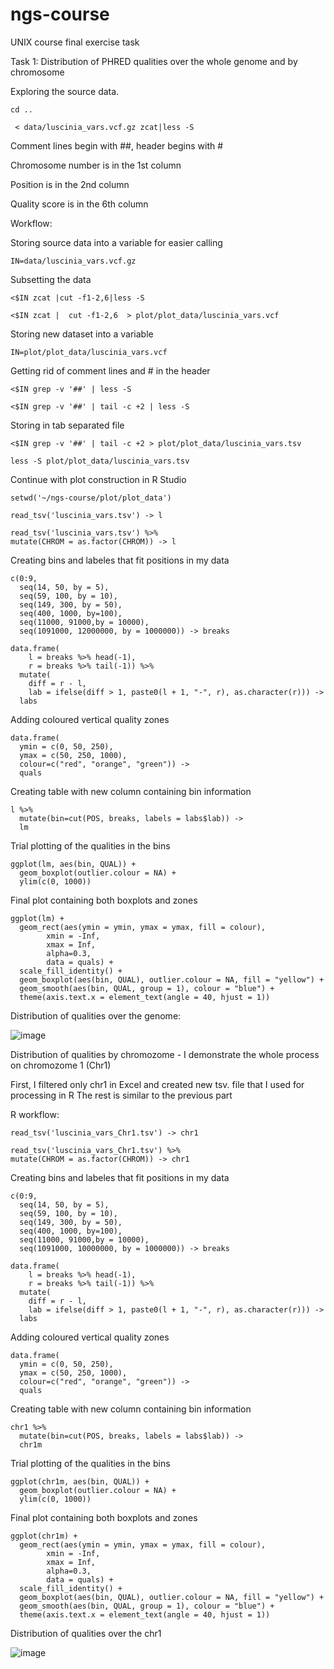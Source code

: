 # ngs-course
UNIX course final exercise task

Task 1: Distribution of PHRED qualities over the whole genome and by chromosome

Exploring the source data.

	cd ..
	
	 < data/luscinia_vars.vcf.gz zcat|less -S
	 
Comment lines begin with ##, header begins with #

Chromosome number is in the 1st column

Position is in the 2nd column

Quality score is in the 6th column

Workflow:

Storing source data into a variable for easier calling

	IN=data/luscinia_vars.vcf.gz
	
Subsetting the data

	<$IN zcat |cut -f1-2,6|less -S
	
	<$IN zcat |  cut -f1-2,6  > plot/plot_data/luscinia_vars.vcf
	
Storing new dataset into a variable
	
	IN=plot/plot_data/luscinia_vars.vcf
	
Getting rid of comment lines and # in the header
	
	<$IN grep -v '##' | less -S
	
	<$IN grep -v '##' | tail -c +2 | less -S
	
Storing in tab separated file

	<$IN grep -v '##' | tail -c +2 > plot/plot_data/luscinia_vars.tsv
	
	less -S plot/plot_data/luscinia_vars.tsv
	
Continue with plot construction in R Studio

	setwd('~/ngs-course/plot/plot_data')
	
	read_tsv('luscinia_vars.tsv') -> l
	
	read_tsv('luscinia_vars.tsv') %>%
	mutate(CHROM = as.factor(CHROM)) -> l
		
	  
Creating bins and labeles that fit positions in my data

	c(0:9,
	  seq(14, 50, by = 5),
	  seq(59, 100, by = 10),
	  seq(149, 300, by = 50),
	  seq(400, 1000, by=100),
	  seq(11000, 91000,by = 10000),
	  seq(1091000, 12000000, by = 1000000)) -> breaks
	  
	data.frame(
	    l = breaks %>% head(-1),
	    r = breaks %>% tail(-1)) %>%
	  mutate(
	    diff = r - l,
	    lab = ifelse(diff > 1, paste0(l + 1, "-", r), as.character(r))) ->
	  labs
  
Adding coloured vertical quality zones

	data.frame(
	  ymin = c(0, 50, 250),
	  ymax = c(50, 250, 1000),
	  colour=c("red", "orange", "green")) ->
	  quals

	
Creating table with new column containing bin information

	l %>%
	  mutate(bin=cut(POS, breaks, labels = labs$lab)) ->
	  lm
	  
Trial plotting of the qualities in the bins
  
	ggplot(lm, aes(bin, QUAL)) +
	  geom_boxplot(outlier.colour = NA) +
	  ylim(c(0, 1000))
	  
Final plot containing both boxplots and zones
  
	ggplot(lm) +
	  geom_rect(aes(ymin = ymin, ymax = ymax, fill = colour),
            xmin = -Inf,
            xmax = Inf,
            alpha=0.3,
            data = quals) +
	  scale_fill_identity() +
	  geom_boxplot(aes(bin, QUAL), outlier.colour = NA, fill = "yellow") +
	  geom_smooth(aes(bin, QUAL, group = 1), colour = "blue") +
	  theme(axis.text.x = element_text(angle = 40, hjust = 1))
	  
Distribution of qualities over the genome:
	
![image](https://user-images.githubusercontent.com/95357905/147915986-25394ac4-faa8-4614-8163-37370619936c.png)


Distribution of qualities by chromozome - I demonstrate the whole process on chromozome 1 (Chr1)

First, I filtered only chr1 in Excel and created new tsv. file that I used for processing in R
The rest is similar to the previous part

R workflow:

	read_tsv('luscinia_vars_Chr1.tsv') -> chr1
	
	read_tsv('luscinia_vars_Chr1.tsv') %>%
	mutate(CHROM = as.factor(CHROM)) -> chr1

Creating bins and labeles that fit positions in my data

	c(0:9,
	  seq(14, 50, by = 5),
	  seq(59, 100, by = 10),
	  seq(149, 300, by = 50),
	  seq(400, 1000, by=100),
	  seq(11000, 91000,by = 10000),
	  seq(1091000, 10000000, by = 1000000)) -> breaks
	  
	data.frame(
	    l = breaks %>% head(-1),
	    r = breaks %>% tail(-1)) %>%
	  mutate(
	    diff = r - l,
	    lab = ifelse(diff > 1, paste0(l + 1, "-", r), as.character(r))) ->
	  labs
  
Adding coloured vertical quality zones

	data.frame(
	  ymin = c(0, 50, 250),
	  ymax = c(50, 250, 1000),
	  colour=c("red", "orange", "green")) ->
	  quals
	
Creating table with new column containing bin information

	chr1 %>%
	  mutate(bin=cut(POS, breaks, labels = labs$lab)) ->
	  chr1m
	  
Trial plotting of the qualities in the bins
  
	ggplot(chr1m, aes(bin, QUAL)) +
	  geom_boxplot(outlier.colour = NA) +
	  ylim(c(0, 1000))
	  
Final plot containing both boxplots and zones
  
	ggplot(chr1m) +
	  geom_rect(aes(ymin = ymin, ymax = ymax, fill = colour),
            xmin = -Inf,
            xmax = Inf,
            alpha=0.3,
            data = quals) +
	  scale_fill_identity() +
	  geom_boxplot(aes(bin, QUAL), outlier.colour = NA, fill = "yellow") +
	  geom_smooth(aes(bin, QUAL, group = 1), colour = "blue") +
	  theme(axis.text.x = element_text(angle = 40, hjust = 1))
	  
Distribution of qualities over the chr1
	  
![image](https://user-images.githubusercontent.com/95357905/147924703-45f6e5cc-f759-4d11-a959-9ac64482c43a.png)

